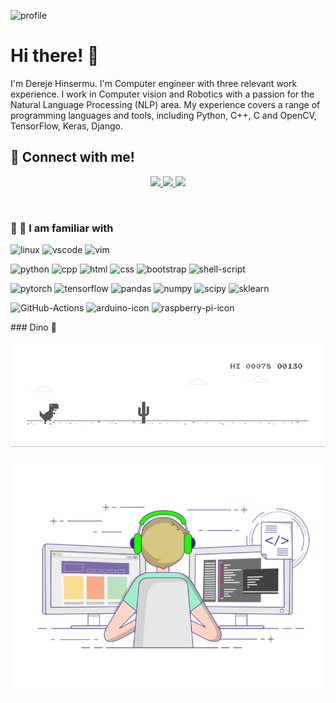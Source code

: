 ![profile](https://user-images.githubusercontent.com/45657872/221397566-281f70f3-5f39-40e4-b12b-e52be6ef76d7.png)

# Hi there! 👋 <br/>

I'm Dereje Hinsermu. I'm Computer engineer with three relevant work experience. I work in Computer vision and Robotics with a passion for the Natural Language Processing (NLP) area. My experience covers a range of programming languages and tools, including Python, C++, C and OpenCV, TensorFlow, Keras, Django.<br/>

## 📣  Connect with me!

<p align="center">
  <a href="https://www.linkedin.com/in/dereje-hinsermu-519a26161/" target="_blank">
    <img src="https://img.shields.io/badge/LinkedIn-0077B5?style=for-the-badge&logo=linkedin&logoColor=white"/>
  </a>
  <a href="https://twitter.com/kiyuderee">
    <img src="https://img.shields.io/badge/Twitter-1DA1F2?style=for-the-badge&logo=twitter&logoColor=white"/>
  </a>
  <a href="https://www.facebook.com/dereje.hinsermu">
    <img src = "https://img.shields.io/badge/Facebook-1877F2?style=for-the-badge&logo=facebook&logoColor=white"/>
  <a/>     
    
   <p/>
<br/>
    
 ### 🌟 🥰  I am familiar with
    
 ![linux][linux-icon] ![vscode][vscode-icon] ![vim][vim-icon]

![python][python-icon] ![cpp][cpp-icon] ![html][html-icon] ![css][css-icon] ![bootstrap][bootstrap-icon] ![shell-script][shell-script-icon]

![pytorch][pytorch-icon] ![tensorflow][tensorflow-icon] ![pandas][pandas-icon] ![numpy][numpy-icon] ![scipy][scipy-icon] ![sklearn][sklearn-icon] 

![GitHub-Actions][github-action-icon] ![arduino-icon] ![raspberry-pi-icon]
    

[linux-icon]: https://img.shields.io/badge/Linux-FCC624?style=flat&logo=linux&logoColor=black
[vscode-icon]: https://img.shields.io/badge/-Visual%20Studio%20Code-23A9F2?style=flat&logo=Visual%20Studio%20Code&logoColor=white
[vim-icon]: https://img.shields.io/badge/VIM-%2311AB00.svg?style=flat&logo=vim&logoColor=white
[github-action-icon]: https://img.shields.io/badge/github%20actions-%232671E5.svg?style=flat&logo=githubactions&logoColor=white

[bootstrap-icon]: https://img.shields.io/badge/bootstrap-%23563D7C.svg?style=flat&logo=bootstrap&logoColor=white
[python-icon]: https://img.shields.io/badge/Python-14354C?style=flat&logo=python&logoColor=white
[cpp-icon]: https://img.shields.io/badge/c++-%2300599C.svg?style=flat&logo=c%2B%2B&logoColor=white
[html-icon]: https://img.shields.io/badge/html5-%23E34F26.svg?style=flat&logo=html5&logoColor=white
[css-icon]: https://img.shields.io/badge/css3-%231572B6.svg?style=flat&logo=css3&logoColor=white
[shell-script-icon]: https://img.shields.io/badge/javascript-%23323330.svg?style=flat&logo=javascript&logoColor=%23F7DF1E
[pytorch-icon]: https://img.shields.io/badge/PyTorch-%23EE4C2C.svg?style=flat&logo=PyTorch&logoColor=white
[tensorflow-icon]: https://img.shields.io/badge/TensorFlow-%23FF6F00.svg?style=flat&logo=TensorFlow&logoColor=white
[numpy-icon]: https://img.shields.io/badge/numpy-%23013243.svg?style=flat&logo=numpy&logoColor=white
[pandas-icon]: https://img.shields.io/badge/pandas-%23150458.svg?style=flat&logo=pandas&logoColor=white
[sklearn-icon]: https://img.shields.io/badge/scikit--learn-%23F7931E.svg?style=flat&logo=scikit-learn&logoColor=white
[scipy-icon]: https://img.shields.io/badge/SciPy-%230C55A5.svg?style=flat&logo=scipy&logoColor=%white
[arduino-icon]: https://img.shields.io/badge/-Arduino-00979D?style=flat&logo=Arduino&logoColor=white
[raspberry-pi-icon]: https://img.shields.io/badge/-RaspberryPi-C51A4A?style=flat&logo=Raspberry-Pi
[upwork-icon]: https://img.shields.io/badge/UpWork-6FDA44?style=flat&logo=Upwork&logoColor=white
    
<p/>
    ### Dino 🦖 <br>
    
![Dino](https://github.com/derejehinsermu/derejehinsermu/blob/main/dino.gif)<br>
    
 <img align="center" alt="GIF" src="https://raw.githubusercontent.com/devSouvik/devSouvik/master/gif3.gif" width="800"/><br/>

